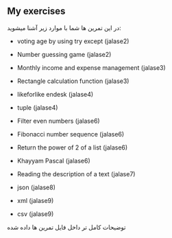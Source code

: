 My exercises
-
در این تمرین ها شما با موارد زیر آشنا میشوید:

-  voting age by using  try except (jalase2)

-   Number guessing game (jalase2) 

- Monthly income and expense management (jalase3)

- Rectangle calculation function (jalase3)

- likeforlike endesk (jalase4)

- tuple (jalase4)

- Filter even numbers (jalase6)

- Fibonacci number sequence (jalase6)

- Return the power of 2 of a list (jalase6)

- Khayyam Pascal (jalase6)

- Reading the description of a text (jalase7)

- json (jalase8)

- xml (jalase9)

- csv (jalase9)


توضیحات کامل تر داخل فایل تمرین ها داده شده